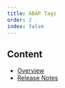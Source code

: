 ```yaml
---
title: ABAP Tags
order: 2
index: false
---
```


## Content

- [Overview](overview/)
- [Release Notes](release-notes/)
